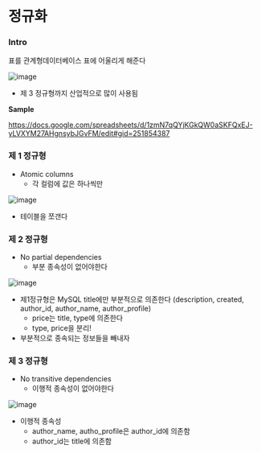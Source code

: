 # 정규화



### Intro

표를 관계형데이터베이스 표에 어울리게 해준다

![image](https://user-images.githubusercontent.com/47052106/177143585-72c8489d-e6c6-401e-aca9-92cdfcb50549.png)

- 제 3 정규형까지 산업적으로 많이 사용됨



**Sample**

https://docs.google.com/spreadsheets/d/1zmN7qQYjKGkQW0aSKFQxEJ-yLVXYM27AHgnsybJGvFM/edit#gid=251854387



### 제 1 정규형

- Atomic columns
  - 각 컬럼에 값은 하나씩만

![image](https://user-images.githubusercontent.com/47052106/177144221-fc3b44cc-3f07-4d57-b218-0a16c592e56c.png)

- 테이블을 쪼갠다



### 제 2 정규형

- No partial dependencies
  - 부분 종속성이 없어야한다

![image](https://user-images.githubusercontent.com/47052106/177145573-dac7c8b4-9a6e-414e-b818-98d16b5d0e1d.png)

- 제1정규형은 MySQL title에만 부분적으로 의존한다 (description, created, author_id, author_name, author_profile)
  - price는 title, type에 의존한다
  - type, price을 분리!
- 부분적으로 종속되는 정보들을 빼내자



### 제 3 정규형

- No transitive dependencies
  - 이행적 종속성이 없어야한다

![image](https://user-images.githubusercontent.com/47052106/177146794-4b8a894a-e70b-4eea-9cd0-172ae7e7b995.png)

- 이행적 종속성
  - author_name, autho_profile은 author_id에 의존함
  - author_id는 title에 의존함
